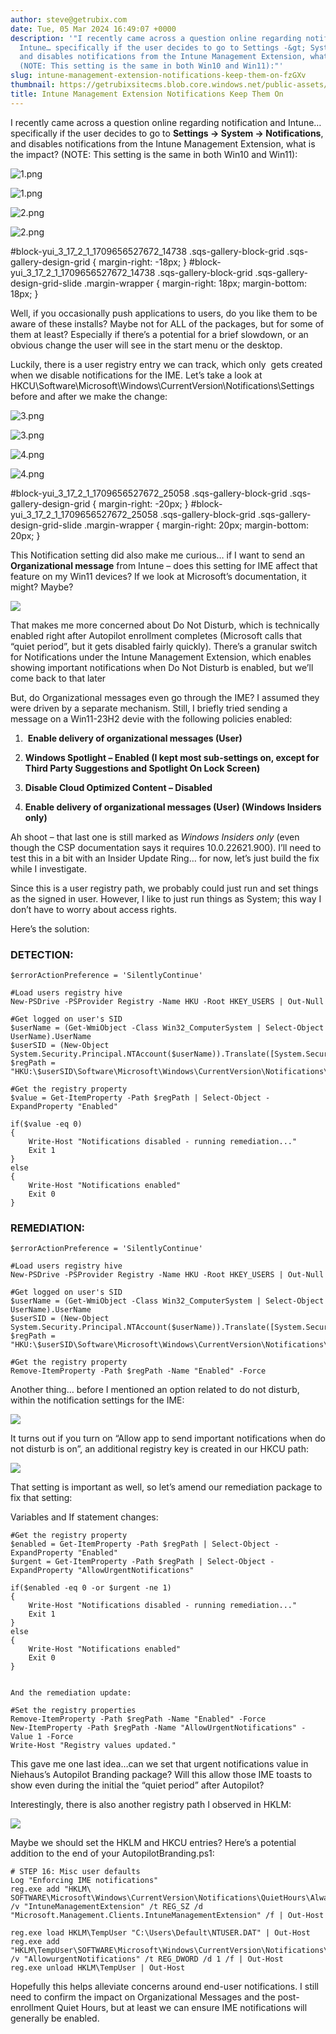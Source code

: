 ```yaml
---
author: steve@getrubix.com
date: Tue, 05 Mar 2024 16:49:07 +0000
description: '"I recently came across a question online regarding notification and
  Intune… specifically if the user decides to go to Settings -&gt; System -&gt; Notifications,
  and disables notifications from the Intune Management Extension, what is the impact?
  (NOTE: This setting is the same in both Win10 and Win11):"'
slug: intune-management-extension-notifications-keep-them-on-fzGXv
thumbnail: https://getrubixsitecms.blob.core.windows.net/public-assets/content/v1/thumbnails/intune-management-extension-notifications-keep-them-on-fzGXv_thumbnail.jpg
title: Intune Management Extension Notifications Keep Them On
---
```


I recently came across a question online regarding notification and Intune… specifically if the user decides to go to **Settings -> System -> Notifications**, and disables notifications from the Intune Management Extension, what is the impact? (NOTE: This setting is the same in both Win10 and Win11):

![1.png](https://getrubixsitecms.blob.core.windows.net/public-assets/content/v1/5dd365a31aa1fd743bc30b8e/1709656602039-V3H0SEJZZ8J74R7TDBUN/1.png)

![1.png](https://getrubixsitecms.blob.core.windows.net/public-assets/content/v1/5dd365a31aa1fd743bc30b8e/1709656602039-V3H0SEJZZ8J74R7TDBUN/1.png)

![2.png](https://getrubixsitecms.blob.core.windows.net/public-assets/content/v1/5dd365a31aa1fd743bc30b8e/1709656602041-20JDD4VMREJW22A3BGC4/2.png)

![2.png](https://getrubixsitecms.blob.core.windows.net/public-assets/content/v1/5dd365a31aa1fd743bc30b8e/1709656602041-20JDD4VMREJW22A3BGC4/2.png)

#block-yui\_3\_17\_2\_1\_1709656527672\_14738 .sqs-gallery-block-grid .sqs-gallery-design-grid { margin-right: -18px; } #block-yui\_3\_17\_2\_1\_1709656527672\_14738 .sqs-gallery-block-grid .sqs-gallery-design-grid-slide .margin-wrapper { margin-right: 18px; margin-bottom: 18px; }

Well, if you occasionally push applications to users, do you like them to be aware of these installs? Maybe not for ALL of the packages, but for some of them at least? Especially if there’s a potential for a brief slowdown, or an obvious change the user will see in the start menu or the desktop.

Luckily, there is a user registry entry we can track, which only  gets created when we disable notifications for the IME. Let’s take a look at HKCU\\Software\\Microsoft\\Windows\\CurrentVersion\\Notifications\\Settings before and after we make the change:

![3.png](https://getrubixsitecms.blob.core.windows.net/public-assets/content/v1/5dd365a31aa1fd743bc30b8e/1709656673187-06XMTCDUGNB8123DOKAG/3.png)

![3.png](https://getrubixsitecms.blob.core.windows.net/public-assets/content/v1/5dd365a31aa1fd743bc30b8e/1709656673187-06XMTCDUGNB8123DOKAG/3.png)

![4.png](https://getrubixsitecms.blob.core.windows.net/public-assets/content/v1/5dd365a31aa1fd743bc30b8e/1709656673194-TUVKYA5VHHPAFYHVK0YC/4.png)

![4.png](https://getrubixsitecms.blob.core.windows.net/public-assets/content/v1/5dd365a31aa1fd743bc30b8e/1709656673194-TUVKYA5VHHPAFYHVK0YC/4.png)

#block-yui\_3\_17\_2\_1\_1709656527672\_25058 .sqs-gallery-block-grid .sqs-gallery-design-grid { margin-right: -20px; } #block-yui\_3\_17\_2\_1\_1709656527672\_25058 .sqs-gallery-block-grid .sqs-gallery-design-grid-slide .margin-wrapper { margin-right: 20px; margin-bottom: 20px; }

This Notification setting did also make me curious… if I want to send an **Organizational message** from Intune – does this setting for IME affect that feature on my Win11 devices? If we look at Microsoft’s documentation, it might? Maybe?

![](https://getrubixsitecms.blob.core.windows.net/public-assets/content/v1/5dd365a31aa1fd743bc30b8e/32e54c31-6c3c-411e-8d3a-28038c3e1046/5.png)

That makes me more concerned about Do Not Disturb, which is technically enabled right after Autopilot enrollment completes (Microsoft calls that “quiet period”, but it gets disabled fairly quickly). There’s a granular switch for Notifications under the Intune Management Extension, which enables showing important notifications when Do Not Disturb is enabled, but we’ll come back to that later 

But, do Organizational messages even go through the IME? I assumed they were driven by a separate mechanism. Still, I briefly tried sending a message on a Win11-23H2 devie with the following policies enabled:

1.   **Enable delivery of organizational messages (User)**
    
2.  **Windows Spotlight – Enabled (I kept most sub-settings on, except for Third Party Suggestions and Spotlight On Lock Screen)**
    
3.  **Disable Cloud Optimized Content – Disabled**
    
4.  **Enable delivery of organizational messages (User) (Windows Insiders only)**
    

Ah shoot – that last one is still marked as _Windows Insiders only_ (even though the CSP documentation says it requires 10.0.22621.900). I’ll need to test this in a bit with an Insider Update Ring… for now, let’s just build the fix while I investigate.

Since this is a user registry path, we probably could just run and set things as the signed in user. However, I like to just run things as System; this way I don’t have to worry about access rights.

Here’s the solution:

### DETECTION:

```
$errorActionPreference = 'SilentlyContinue'

#Load users registry hive
New-PSDrive -PSProvider Registry -Name HKU -Root HKEY_USERS | Out-Null

#Get logged on user's SID
$userName = (Get-WmiObject -Class Win32_ComputerSystem | Select-Object UserName).UserName
$userSID = (New-Object System.Security.Principal.NTAccount($userName)).Translate([System.Security.Principal.SecurityIdentifier]).Value
$regPath = "HKU:\$userSID\Software\Microsoft\Windows\CurrentVersion\Notifications\Settings\Microsoft.Management.Clients.IntuneManagementExtension"

#Get the registry property
$value = Get-ItemProperty -Path $regPath | Select-Object -ExpandProperty "Enabled"

if($value -eq 0)
{
    Write-Host "Notifications disabled - running remediation..."
    Exit 1
}
else
{
    Write-Host "Notifications enabled"
    Exit 0
}
```

### REMEDIATION:

```
$errorActionPreference = 'SilentlyContinue'

#Load users registry hive
New-PSDrive -PSProvider Registry -Name HKU -Root HKEY_USERS | Out-Null

#Get logged on user's SID
$userName = (Get-WmiObject -Class Win32_ComputerSystem | Select-Object UserName).UserName
$userSID = (New-Object System.Security.Principal.NTAccount($userName)).Translate([System.Security.Principal.SecurityIdentifier]).Value
$regPath = "HKU:\$userSID\Software\Microsoft\Windows\CurrentVersion\Notifications\Settings\Microsoft.Management.Clients.IntuneManagementExtension"

#Get the registry property
Remove-ItemProperty -Path $regPath -Name "Enabled" -Force
```

Another thing… before I mentioned an option related to do not disturb, within the notification settings for the IME:

![](https://getrubixsitecms.blob.core.windows.net/public-assets/content/v1/5dd365a31aa1fd743bc30b8e/56940a36-1b05-4395-9e9e-03cadd04c464/6.png)

It turns out if you turn on “Allow app to send important notifications when do not disturb is on”, an additional registry key is created in our HKCU path:

![](https://getrubixsitecms.blob.core.windows.net/public-assets/content/v1/5dd365a31aa1fd743bc30b8e/566c584c-7ab2-4198-ad0a-19d06c7af367/7.png)

That setting is important as well, so let’s amend our remediation package to fix that setting:

Variables and If statement changes:

```
#Get the registry property
$enabled = Get-ItemProperty -Path $regPath | Select-Object -ExpandProperty "Enabled"
$urgent = Get-ItemProperty -Path $regPath | Select-Object -ExpandProperty "AllowUrgentNotifications"

if($enabled -eq 0 -or $urgent -ne 1)
{
    Write-Host "Notifications disabled - running remediation..."
    Exit 1
}
else
{
    Write-Host "Notifications enabled"
    Exit 0
}


And the remediation update:

#Set the registry properties
Remove-ItemProperty -Path $regPath -Name "Enabled" -Force
New-ItemProperty -Path $regPath -Name "AllowUrgentNotifications" -Value 1 -Force
Write-Host "Registry values updated."
```

This gave me one last idea…can we set that urgent notifications value in Niehaus’s Autopilot Branding package? Will this allow those IME toasts to show even during the initial the “quiet period” after Autopilot? 

Interestingly, there is also another registry path I observed in HKLM:

![](https://getrubixsitecms.blob.core.windows.net/public-assets/content/v1/5dd365a31aa1fd743bc30b8e/e20bf3f7-1778-4999-82ca-6da4238dc708/8.png)

Maybe we should set the HKLM and HKCU entries? Here’s a potential addition to the end of your AutopilotBranding.ps1:

```
# STEP 16: Misc user defaults
Log "Enforcing IME notifications"
reg.exe add "HKLM\ SOFTWARE\Microsoft\Windows\CurrentVersion\Notifications\QuietHours\AlwaysAllowedApps" /v "IntuneManagementExtension" /t REG_SZ /d "Microsoft.Management.Clients.IntuneManagementExtension" /f | Out-Host

reg.exe load HKLM\TempUser "C:\Users\Default\NTUSER.DAT" | Out-Host
reg.exe add "HKLM\TempUser\SOFTWARE\Microsoft\Windows\CurrentVersion\Notifications\Settings\Microsoft.Management.Clients.IntuneManagementExtension" /v "AllowurgentNotifications" /t REG_DWORD /d 1 /f | Out-Host
reg.exe unload HKLM\TempUser | Out-Host
```

Hopefully this helps alleviate concerns around end-user notifications. I still need to confirm the impact on Organizational Messages and the post-enrollment Quiet Hours, but at least we can ensure IME notifications will generally be enabled.